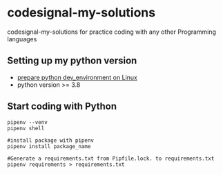 # codesignal-my-solutions
codesignal-my-solutions for practice coding with any other Programming languages

## Setting up my python version

* [prepare python dev_environment on Linux](https://github.com/hong539/setup_dev_environment/tree/main/programing_languages/python)
* python version >= 3.8

## Start coding with Python

```shell
pipenv --venv
pipenv shell

#install package with pipenv
pipenv install package_name

#Generate a requirements.txt from Pipfile.lock. to requirements.txt
pipenv requirements > requirements.txt
```